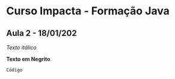 # Curso Impacta - Formação Java 

## Aula 2 - 18/01/202

_Texto itálico_

**Texto em Negrito**

`Código`
